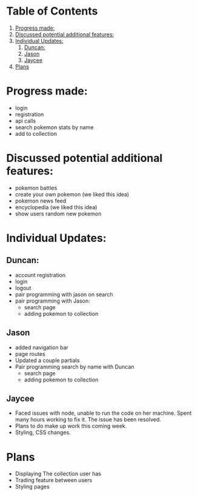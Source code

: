 
# Table of Contents

1.  [Progress made:](#orgb01425a)
2.  [Discussed potential additional features:](#org469f0d7)
3.  [Individual Updates:](#orgb0ccde8)
    1.  [Duncan:](#orgae2face)
    2.  [Jason](#org23c99e6)
    3.  [Jaycee](#org8bd66b9)
4.  [Plans](#org2a6e4db)


<a id="orgb01425a"></a>

# Progress made:

-   login
-   registration
-   api calls
-   search pokemon stats by name
-   add to collection


<a id="org469f0d7"></a>

# Discussed potential additional features:

-   pokemon battles
-   create your own pokemon (we liked this idea)
-   pokemon news feed
-   encyclopedia (we liked this idea)
-   show users random new pokemon


<a id="orgb0ccde8"></a>

# Individual Updates:


<a id="orgae2face"></a>

## Duncan:

-   account registration
-   login
-   logout
-   pair programming with jason on search
-   pair programming with Jason:
    -   search page
    -   adding pokemon to collection


<a id="org23c99e6"></a>

## Jason

-   added navigation bar
-   page routes
-   Updated a couple partials
-   Pair programming search by name with Duncan
    -   search page
    -   adding pokemon to collection


<a id="org8bd66b9"></a>

## Jaycee

-   Faced issues with node, unable to run the code on her machine. Spent many hours working to fix it. The issue has been resolved.
-   Plans to do make up work this coming week.
-   Styling, CSS changes.


<a id="org2a6e4db"></a>

# Plans

-   Displaying The collection user has
-   Trading feature between users
-   Styling pages

